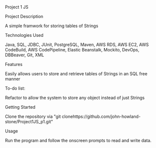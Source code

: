 Project 1 JS

Project Description

A simple framwork for storing tables of Strings

Technologies Used

Java, SQL, JDBC, JUnit, PostgreSQL, Maven, AWS RDS, AWS EC2, AWS CodeBuild, AWS CodePipeline, Elastic Beanstalk, Mockito, DevOps, DBBeaver, Git, XML

Features

Easily allows users to store and retrieve tables of Strings in an SQL free manner

To-do list:

Refactor to allow the system to store any object instead of just Strings

Getting Started

Clone the repository via "git clonehttps://github.com/john-howland-stone/Project1JS_p1.git"

Usage

Run the program and follow the onscreen prompts to read and write data.
